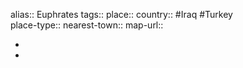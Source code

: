 alias:: Euphrates
tags::
place::
country:: #Iraq #Turkey  
place-type::
nearest-town::
map-url::

-
-